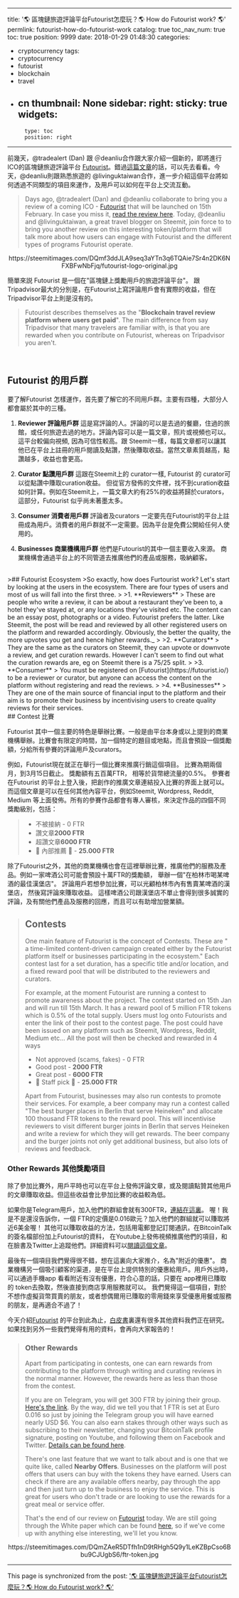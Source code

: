 
---
title: '🌎  區塊鏈旅遊評論平台Futourist怎麼玩？🌎   How do Futourist work? 🌎'
permlink: futourist-how-do-futourist-work
catalog: true
toc_nav_num: true
toc: true
position: 9999
date: 2018-01-29 01:48:30
categories:
- cryptocurrency
tags:
- cryptocurrency
- futourist
- blockchain
- travel
- cn
thumbnail: None
sidebar:
    right:
        sticky: true
widgets:
    -
        type: toc
        position: right
---


前幾天，@tradealert (Dan) 跟 ＠deanliu合作跟大家介紹一個新的，即將進行ICO的區塊鏈旅遊評論平台 [Futourist](https://futourist.io/)。錯過[這篇文章](https://steemit.com/cryptocurrency/@deanliu/token-review-travel-write-reviews-and-get-paid-with-futourist)的話，可以先去看看。今天，@deanliu則跟熟悉旅遊的 @livinguktaiwan合作，進一步介紹這個平台將如何透過不同類型的項目來運作，及用戶可以如何在平台上交流互動。
>Days ago, @tradealert (Dan) and @deanliu collaborate to bring you a review of a coming ICO - [Futourist](https://futourist.io/) that will be launched on 15th February.  In case you miss it, [read the review here](https://steemit.com/cryptocurrency/@deanliu/token-review-travel-write-reviews-and-get-paid-with-futourist).  Today, @deanliu and @livinguktaiwan, a great travel blogger on Steemit, join force to to bring you another review on this interesting token/platform that will talk more about how users can engage with Futourist and the different types of programs Futourist operate.

<center>https://steemitimages.com/DQmf3ddJLA9seq3aYTn3q6TQAie7Sr4n2DK6NFXBFwNbFjq/futourist-logo-original.jpg</center>

簡單來説 Futourist 是一個在"區塊鏈上獎勵用戶的旅遊評論平台"。 跟Tripadvisor最大的分別是，在Futourist上寫評論用戶會有實際的收益，但在Tripadvisor平台上則是沒有的。
>Futourist describes themselves as the "**Blockchain travel review platform where users get paid**".  The main difference from say Tripadvisor that many travelers are familiar with, is that you are rewarded when you contribute on Futourist, whereas on Tripadvisor  you aren't.
<br>

## Futourist 的用戶群

要了解Futourist 怎樣運作，首先要了解它的不同用戶群。主要有四種，大部分人都會屬於其中的三種。

1. **Reviewer 評論用戶群**
   這是寫評論的人。評論的可以是去過的餐廳，住過的旅館，或任何旅遊去過的地方。評論內容可以是一篇文章，照片或視頻也可以。這平台較偏向視頻, 因為可信性較高。跟 Steemit一樣，每篇文章都可以讓其他已在平台上註冊的用戶閱讀及點讚，然後賺取收益。當然文章素質越高，點讚越多，收益也會更高。

2. **Curator 點讚用戶群**
   這跟在Steemit上的 curator一樣, Futourist 的 curator可以從點讚中賺取curation收益。 但從官方發佈的文件裡，找不到curation收益如何計算。例如在Steemit上，一篇文章大約有25%的收益將歸於curators，這部分，Futourist 似乎尚未著墨太多。

3. **Consumer 消費者用戶群**
   評論者及curators 一定要先在Futourist的平台上註冊成為用戶。消費者的用戶群就不一定需要。因為平台是免費公開給任何人使用的。

4. **Businesses 商業機構用戶群**
   他們是Futourist的其中一個主要收入來源。 商業機構會通過平台上的不同管道去推廣他們的產品或服務，吸納顧客。
<br>
>## Futourist Ecosystem
>So exactly, how does Furtourist work?  Let's start by looking at the users in the ecosystem.  There are four types of users and most of us will fall into the first three.
>
>1. **Reviewers**
>  These are people who write a review, it can be about a restaurant they've been to, a hotel they've stayed at, or any locations they've visited etc.  The content can be an essay post, photographs or a video.  Futourist prefers the latter.   Like Steemit, the post will be read and reviewed by all other registered users on the platform and rewarded accordingly.  Obviously, the better the quality, the more upvotes you get and hence higher rewards._
>
>2. **Curators**
>   They are the same as the curators on Steemit, they can upvote or downvote a review, and get curation rewards.  However I can't seem to find out what the curation rewards are, eg on Steemit there is a 75/25 split.
>
>3. **Consumer**
>   You must be registered on [Futourist](https://futourist.io/) to be a reviewer or curator, but anyone can access the content on the platform without registering and read the reviews. 
>
>4. **Businesses**
>   They are one of the main source of financial input to the platform and their aim is to promote their business by incentivising users to create quality reviews for their services.

<br>
## Contest 比賽

Futourist 其中一個主要的特色是舉辦比賽。一般是由平台本身或以上提到的商業機構舉辦。比賽會有限定的時間，加一個特定的題目或地點，而且會預設一個獎勵額，分給所有參賽的評論用戶及curators。

例如，Futourist現在就正在舉行一個比賽來推廣行銷這個項目。 比賽為期兩個月，到3月15日截止。 獎勵額有五百萬FTR， 相等於貨幣總流量的0.5%。 參賽者在Futourist 的平台上登入後，把創作的推廣文章連結投入比賽的界面上就可以。而這個文章是可以在任何其他內容平台，例如Steemit, Wordpress, Reddit, Medium 等上面發佈。所有的參賽作品都會有專人審核，來決定作品的四個不同獎勵級別，包括：

> - 不被接納  - 0 FTR
> - 讚文章**2000 FTR**
> - 超讚文章**6000 FTR**
> - 🦄 內部推薦 🦄 - **25.000 FTR**

除了Futourist之外，其他的商業機構也會在這裡舉辦比賽，推廣他們的服務及產品。例如一家啤酒公司可能會預設十萬FTR的獎勵額， 舉辦一個"在柏林市喝某啤酒的最佳漢堡店"。 評論用戶若想參加比賽，可以光顧柏林市內有售賣某啤酒的漢堡店， 然後寫評論來賺取收益。 這樣啤酒公司跟漢堡店不單止會得到很多誠實的評論，及有關他們產品及服務的回應，而且可以有助增加營業額。
<br>
>## Contests
>One main feature of Futourist is the concept of Contests.  These are " a time-limited content-driven campaign created either by the Futourist platform itself or businesses participating in the ecosystem."  Each contest last for a set duration, has a specific title and/or location,  and a fixed reward pool that will be distributed to the reviewers and curators.
>
>For example, at the moment Futourist are running a contest to promote awareness about the project.  The contest started on 15th Jan and will run till 15th March.  It has a reward pool of 5 million FTR tokens which is 0.5% of the total supply.  Users must log onto Futourists and enter the link of their post to the contest page.  The post could have been issued on any platform such as Steemit, Wordpress, Reddit, Medium etc...  All the  post will then be checked and  rewarded in 4 ways
>
> - Not approved (scams, fakes) - 0 FTR
> - Good post - **2000 FTR**
> - Great post - **6000 FTR**
> - 🦄 Staff pick 🦄 - **25.000 FTR**
>
>Apart from Futourist, businesses may also run contests to promote their services.  For example, a beer company may run a contest called "The best burger places in Berlin that serve Heineken" and allocate 100 thousand FTR tokens to the reward pool.    This will incentivise reviewers to visit different burger joints in Berlin that serves Heineken and write a review for which they will get rewards.  The beer company and the burger joints not only get additional business, but also lots of reviews and feedback.

### Other Rewards 其他獎勵項目
除了參加比賽外，用戶平時也可以在平台上發佈評論文章，或及閱讀點贊其他用戶的文章賺取收益。但這些收益會比參加比賽的收益較為低。

如果你是Telegram用戶，加入他們的群組會就有300FTR，[連結在這裏](https://futourist.io/compete/telegram)。 喔！我是不是還沒告訴你，一個 FTR的定價是0.016歐元？加入他們的群組就可以賺取將近6美金喔！ 其他可以賺取收益的方法，包括用電郵登記訂閱通訊，在BitcoinTalk的簽名檔部份加上Futourist的資料， 在Youtube上發佈視頻推廣他們的項目，和在臉書及Twitter上追蹤他們。詳細資料可以[閱讀這個文章](https://medium.com/futourist/futourist-crowdsale-community-competitions-c9bb67aaba39)。

最後有一個項目我們覺得很不錯，想在這裏向大家推介，名為"附近的優惠"。 商業機構另一個吸引顧客的渠道，是在平台上提供特別的優惠給用戶。用戶外出時，可以通過手機app 看看附近有沒有優惠，符合心意的話，只要在 app裡用已賺取的 token去換取，然後直接到商店享用服務就可以。 我們覺得這一個項目，對於不想作虛擬貨幣買賣的朋友，或者想偶爾用已賺取的零用錢來享受優惠用餐或服務的朋友，是再適合不過了！ 

今天介紹[Futourist](https://futourist.io/) 的平台到此為止，[白皮書](https://futourist.io/whitepaper)裏還有很多其他資料我們正在研究。如果找到另外一些我們覺得有用的資料，會再向大家報告的！

>### Other Rewards
>Apart from participating in contests, one can earn rewards from contributing to the platform through writing and curating reviews in the normal manner. However, the rewards here as less than those from the contest.
>
>If you are on Telegram, you will get 300 FTR by joining their group. [Here's the link](https://futourist.io/compete/telegram).  By the way, did we tell you that 1 FTR is set at Euro 0.016 so just by joining the Telegram group you will have earned nearly USD $6.  You can also earn stakes through other ways such as subscribing to their newsletter, changing your BitcoinTalk profile signature, posting on Youtube, and following them on Facebook and Twitter.  [Details can be found here](https://medium.com/futourist/futourist-crowdsale-community-competitions-c9bb67aaba39).
>
>There's one last feature that we want to talk about and is one that we quite like, called **Nearby Offers**.  Businesses on the platform will post offers that users can buy with the tokens they have earned.   Users can check if there are any available offers nearby, pay through the app and then just turn up to the business to enjoy the service. This is great for users who don't trade or are looking to use the rewards for a great meal or service offer.
>
>That's the end of our review  on [Futourist](https://futourist.io/) today. We are still going through the White paper which can be found [here](https://futourist.io/whitepaper), so if we've come up with anything else interesting, we'll let you know. 

<center>https://steemitimages.com/DQmZAeR5DTfh1nD9tRHgh5Q9y1LeKZBpCso6Bbu9CJUgbS6/ftr-token.jpg</center>

- - -

This page is synchronized from the post: ['🌎  區塊鏈旅遊評論平台Futourist怎麼玩？🌎   How do Futourist work? 🌎'](https://steemit.com/@deanliu/futourist-how-do-futourist-work)
